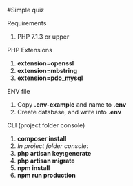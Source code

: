 #Simple quiz 

Requirements
1. PHP 7.1.3 or upper

PHP Extensions
1. **extension=openssl**
1. **extension=mbstring**
1. **extension=pdo_mysql**

ENV file
1. Copy **.env-example** and name to **.env**
1. Create database, and write into **.env**

CLI (project folder console)
1. **composer install**
1. _In project folder console:_ 
1. **php artisan key:generate**
1. **php artisan migrate**
1. **npm install**
1. **npm run production**
